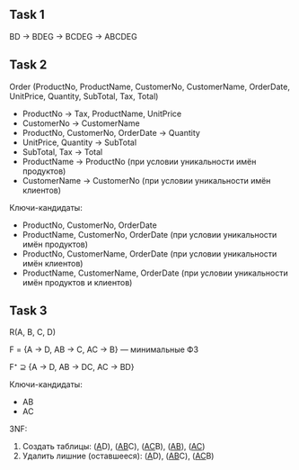 ## Task 1

BD → BDEG → BCDEG → ABCDEG

## Task 2

Order (ProductNo, ProductName, CustomerNo, CustomerName, OrderDate, UnitPrice, Quantity, SubTotal, Tax, Total)

 * ProductNo → Tax, ProductName, UnitPrice
 * CustomerNo → CustomerName
 * ProductNo, CustomerNo, OrderDate → Quantity
 * UnitPrice, Quantity → SubTotal
 * SubTotal, Tax → Total
 * ProductName → ProductNo (при условии уникальности имён продуктов)
 * CustomerName → CustomerNo (при условии уникальности имён клиентов)

Ключи-кандидаты:
 * ProductNo, CustomerNo, OrderDate
 * ProductName, CustomerNo, OrderDate (при условии уникальности имён продуктов)
 * ProductNo, CustomerName, OrderDate (при условии уникальности имён клиентов)
 * ProductName, CustomerName, OrderDate (при условии уникальности имён продуктов и клиентов)

## Task 3

R(A, B, C, D)

F = {A → D, AB → C, AC → B} — минимальные ФЗ

F⁺ ⊇ {A → D, AB → DC, AC → BD}

Ключи-кандидаты:
 * AB
 * AC

3NF:
 1. Создать таблицы: (<ins>A</ins>D), (<ins>AB</ins>C), (<ins>AC</ins>B), (<ins>AB</ins>), (<ins>AC</ins>)
 2. Удалить лишние (оставшееся): (<ins>A</ins>D), (<ins>AB</ins>C), (<ins>AC</ins>B)

